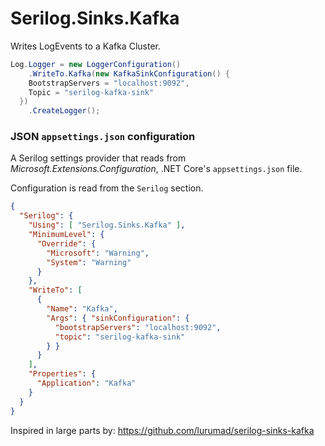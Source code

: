 # Serilog.Sinks.Kafka

Writes LogEvents to a Kafka Cluster.

```csharp
Log.Logger = new LoggerConfiguration()
	.WriteTo.Kafka(new KafkaSinkConfiguration() {
    BootstrapServers = "localhost:9092",
    Topic = "serilog-kafka-sink"
  })
	.CreateLogger();
```
### JSON `appsettings.json` configuration

A Serilog settings provider that reads from _Microsoft.Extensions.Configuration_, .NET Core's `appsettings.json` file.

Configuration is read from the `Serilog` section.

```json
{
  "Serilog": {
    "Using": [ "Serilog.Sinks.Kafka" ],
    "MinimumLevel": {
      "Override": {
        "Microsoft": "Warning",
        "System": "Warning"
      }
    },
    "WriteTo": [
      {
        "Name": "Kafka",
        "Args": { "sinkConfiguration": {
          "bootstrapServers": "localhost:9092",
          "topic": "serilog-kafka-sink"
        } }
      }
    ],
    "Properties": {
      "Application": "Kafka"
    }
  }
}
```

Inspired in large parts by: https://github.com/lurumad/serilog-sinks-kafka

